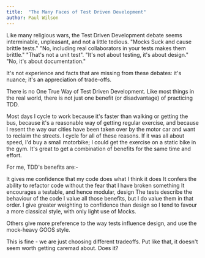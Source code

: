 ```yaml
---
title:  "The Many Faces of Test Driven Development"
author: Paul Wilson
---
```


Like many religious wars, the Test Driven Development debate seems interminable, unpleasant, and not a little tedious. "Mocks Suck and cause brittle tests." "No, including real collaborators in your tests makes them brittle." "That's not a unit test". "It's not about testing, it's about design." "No, it's about documentation."

It's not experience and facts that are missing from these debates: it's nuance; it's an appreciation of trade-offs.

There is no One True Way of Test Driven Development. Like most things in the real world, there is not just one benefit (or disadvantage) of practicing TDD.

Most days I cycle to work because it's faster than walking or getting the bus, because it's a reasonable way of getting regular exercise, and because I resent the way our cities have been taken over by the motor car and want to reclaim the streets. I cycle for all of these reasons. If it was all about speed, I'd buy a small motorbike; I could get the exercise on a static bike in the gym. It's great to get a combination of benefits for the same time and effort.

For me, TDD's benefits are:-

It gives me confidence that my code does what I think it does It confers the ability to refactor code without the fear that I have broken something It encourages a testable, and hence modular, design The tests describe the behaviour of the code I value all those benefits, but I do value them in that order. I give greater weighting to confidence than design so I tend to favour a more classical style, with only light use of Mocks.

Others give more preference to the way tests influence design, and use the mock-heavy GOOS style.

This is fine - we are just choosing different tradeoffs. Put like that, it doesn't seem worth getting caremad about. Does it?
